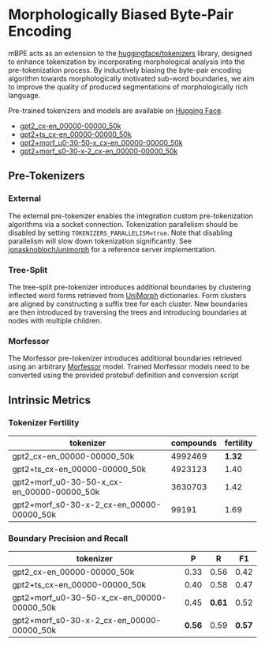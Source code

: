 # Morphologically Biased Byte-Pair Encoding

mBPE acts as an extension to the [huggingface/tokenizers](https://github.com/huggingface/tokenizers) library, designed
to enhance tokenization by incorporating morphological analysis into the pre-tokenization process. By inductively
biasing the byte-pair encoding algorithm towards morphologically motivated sub-word boundaries, we aim to improve the
quality of produced segmentations of morphologically rich language.

Pre-trained tokenizers and models are available on [Hugging Face](https://huggingface.co/jonasknobloch).

* [gpt2_cx-en_00000-00000_50k](https://huggingface.co/jonasknobloch/gpt2_cx-cs_00000-00019_50k)
* [gpt2+ts_cx-en_00000-00000_50k](https://huggingface.co/jonasknobloch/gpt2-ts_cx-en_00000-00009_50k)
* [gpt2+morf_u0-30-50-x_cx-en_00000-00000_50k](https://huggingface.co/jonasknobloch/gpt2-morf_u0-30-50-x_cx-en_00000-00009_50k)
* [gpt2+morf_s0-30-x-2_cx-en_00000-00000_50k](https://huggingface.co/jonasknobloch/gpt2-morf_s0-30-x-2_cx-en_00000-00009_50k)

## Pre-Tokenizers

### External

The external pre-tokenizer enables the integration custom pre-tokenization algorithms via a socket connection.
Tokenization parallelism should be disabled by setting `TOKENIZERS_PARALLELISM=true`. Note that disabling parallelism
will slow down tokenization significantly. See [jonasknobloch/unimorph](https://github.com/jonasknobloch/unimorph)
for a reference server implementation.

### Tree-Split

The tree-split pre-tokenizer introduces additional boundaries by clustering inflected word forms retrieved from
[UniMorph](https://unimorph.github.io) dictionaries. Form clusters are aligned by constructing a suffix tree for each
cluster. New boundaries are then introduced by traversing the trees and introducing boundaries at nodes with multiple children.

### Morfessor

The Morfessor pre-tokenizer introduces additional boundaries retrieved using an arbitrary
[Morfessor](http://morpho.aalto.fi/projects/morpho/morfessor2.shtml) model. Trained Morfessor models need to be
converted using the provided protobuf definition and conversion script

## Intrinsic Metrics

### Tokenizer Fertility

| tokenizer                                  | compounds | fertility |
|--------------------------------------------|-----------|-----------|
| gpt2_cx-en_00000-00000_50k                 | 4992469   | **1.32**  |
| gpt2+ts_cx-en_00000-00000_50k              | 4923123   | 1.40      |
| gpt2+morf_u0-30-50-x_cx-en_00000-00000_50k | 3630703   | 1.42      |
| gpt2+morf_s0-30-x-2_cx-en_00000-00000_50k  | 99191     | 1.69      |

### Boundary Precision and Recall

| tokenizer                                  | P        | R        | F1       |
|--------------------------------------------|----------|----------|----------|
| gpt2_cx-en_00000-00000_50k                 | 0.33     | 0.56     | 0.42     |
| gpt2+ts_cx-en_00000-00000_50k              | 0.40     | 0.58     | 0.47     |
| gpt2+morf_u0-30-50-x_cx-en_00000-00000_50k | 0.45     | **0.61** | 0.52     |
| gpt2+morf_s0-30-x-2_cx-en_00000-00000_50k  | **0.56** | 0.59     | **0.57** |

